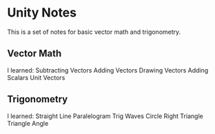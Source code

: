 # Unity Notes

This is a set of notes for basic vector math and trigonometry.

## Vector Math

I learned:
Subtracting Vectors
Adding Vectors
Drawing Vectors
Adding Scalars
Unit Vectors

## Trigonometry

I learned:
Straight Line
Paralelogram
Trig Waves
Circle
Right Triangle
Triangle Angle

